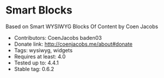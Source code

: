 # Smart Blocks
Based on Smart WYSIWYG Blocks Of Content by Coen Jacobs

* Contributors: CoenJacobs baden03
* Donate link: http://coenjacobs.me/about#donate
* Tags: wysiwyg, widgets
* Requires at least: 4.0
* Tested up to: 4.4.1
* Stable tag: 0.6.2
